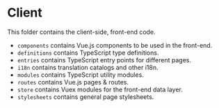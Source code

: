 # Client
This folder contains the client-side, front-end code.
- `components` contains Vue.js components to be used in the front-end.
- `definitions` contains TypeScript type definitions.
- `entries` contains TypeScript entry points for different pages.
- `i18n` contains translation catalogs and other i18n.
- `modules` contains TypeScript utility modules.
- `routes` contains Vue.js pages & routes.
- `store` contains Vuex modules for the front-end data layer.
- `stylesheets` contains general page stylesheets.